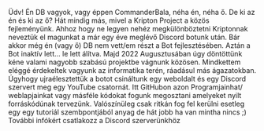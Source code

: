 Üdv!
Én DB vagyok, vagy éppen CommanderBala, néha én, néha ő.
De ki az én és ki az ő?
Hát mindig más, mivel a Kripton Project a közös fejleményünk. Ahhoz hogy ne legyen nehéz megkülönböztetni Kriptonnak neveztük el magunkat a már egy éve meglévő Discord botunk után. Bár akkor még én (vagy ő) DB nem vett/em részt a Bot fejlesztésében.
Aztán a Bot inaktív lett... le lett álítva.
Majd 2022 Augusztusában úgy döntöttünk kéne valami nagyobb szabású projektbe vágnunk közösen. Mindkettem eléggé érdekeltek vagyunk az informatika terén, ráadásul más ágazatokban. 
Úgyhogy ujraélesztettük a botot csináltunk egy weboldalt és egy Discord szervert meg egy YouTube csatornát. 
Itt GitHubon azon Programjainhat/ weblapjainkat vagy másféle kódokat fogunk megosztani amelyeket nyilt forráskódúnak tervezünk. 
Valószínüleg csak ritkán fog fel kerülni esetleg egy egy tutoriál szembpontjából anyag de hát jobb ha van mintha nincs ;)
További infókért csatlakozz a Discord szerverünkhöz


<!---
Kripton-Official/Kripton-Official is a ✨ special ✨ repository because its `README.md` (this file) appears on your GitHub profile.
You can click the Preview link to take a look at your changes.
--->
